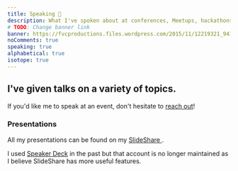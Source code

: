 ```yaml
---
title: Speaking 💬️
description: What I've spoken about at conferences, Meetups, hackathons, etc.
# TODO: Change banner link
banner: https://fvcproductions.files.wordpress.com/2015/11/12219321_941445252602315_1897049180671471124_n.jpg
noComments: true
speaking: true
alphabetical: true
isotope: true
---
```


## I've given talks on a variety of topics.

If you'd like me to speak at an event, don't hesitate to [reach out](/about/contact)!

### Presentations

All my presentations can be found on my <a href="//slideshare.net/fvcproductions" target="_blank" rel="nofollow">SlideShare <i class="fab fa-slideshare"></i></a>.

I used <a href="//speakerdeck.com/fvcproductions" target="_blank" rel="nofollow">Speaker Deck</a> in the past but that account is no longer maintained as I believe SlideShare has more useful features.
